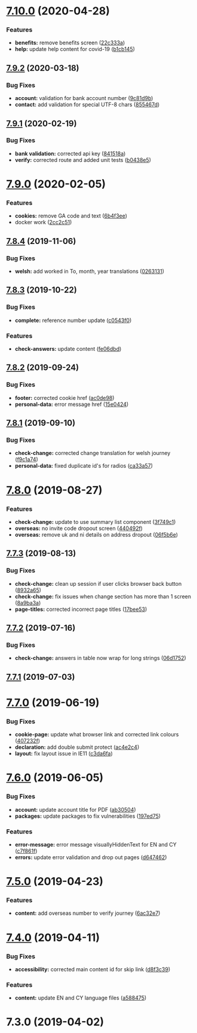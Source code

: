 <a name="7.10.0"></a>
# [7.10.0](https://github.com/dwp/gysp-customer-frontend/compare/v7.9.2...v7.10.0) (2020-04-28)


### Features

* **benefits:** remove benefits screen ([22c333a](https://github.com/dwp/gysp-customer-frontend/commit/22c333a))
* **help:** update help content for covid-19 ([b1cb145](https://github.com/dwp/gysp-customer-frontend/commit/b1cb145))



<a name="7.9.2"></a>
## [7.9.2](https://github.com/dwp/gysp-customer-frontend/compare/v7.9.1...v7.9.2) (2020-03-18)


### Bug Fixes

* **account:** validation for bank account number ([9c81d9b](https://github.com/dwp/gysp-customer-frontend/commit/9c81d9b))
* **contact:** add validation for special UTF-8 chars ([855467d](https://github.com/dwp/gysp-customer-frontend/commit/855467d))



<a name="7.9.1"></a>
## [7.9.1](https://github.com/dwp/gysp-customer-frontend/compare/v7.9.0...v7.9.1) (2020-02-19)


### Bug Fixes

* **bank validation:** corrected api key ([841518a](https://github.com/dwp/gysp-customer-frontend/commit/841518a))
* **verify:** corrected route and added unit tests ([b0438e5](https://github.com/dwp/gysp-customer-frontend/commit/b0438e5))



<a name="7.9.0"></a>
# [7.9.0](https://github.com/dwp/gysp-customer-frontend/compare/v7.8.4...v7.9.0) (2020-02-05)


### Features

* **cookies:** remove GA code and text ([6b4f3ee](https://github.com/dwp/gysp-customer-frontend/commit/6b4f3ee))
* docker work ([2cc2c51](https://github.com/dwp/gysp-customer-frontend/commit/2cc2c51))



<a name="7.8.4"></a>
## [7.8.4](https://github.com/dwp/gysp-customer-frontend/compare/v7.8.3...v7.8.4) (2019-11-06)


### Bug Fixes

* **welsh:** add worked in To, month, year translations ([0263131](https://github.com/dwp/gysp-customer-frontend/commit/0263131))



<a name="7.8.3"></a>
## [7.8.3](https://github.com/dwp/gysp-customer-frontend/compare/v7.8.2...v7.8.3) (2019-10-22)


### Bug Fixes

* **complete:** reference number update ([c0543f0](https://github.com/dwp/gysp-customer-frontend/commit/c0543f0))


### Features

* **check-answers:** update content ([fe06dbd](https://github.com/dwp/gysp-customer-frontend/commit/fe06dbd))



<a name="7.8.2"></a>
## [7.8.2](https://github.com/dwp/gysp-customer-frontend/compare/v7.8.1...v7.8.2) (2019-09-24)


### Bug Fixes

* **footer:** corrected cookie href ([ac0de98](https://github.com/dwp/gysp-customer-frontend/commit/ac0de98))
* **personal-data:** error message href ([15e0424](https://github.com/dwp/gysp-customer-frontend/commit/15e0424))



<a name="7.8.1"></a>
## [7.8.1](https://github.com/dwp/gysp-customer-frontend/compare/v7.8.0...v7.8.1) (2019-09-10)


### Bug Fixes

* **check-change:** corrected change translation for welsh journey ([f9c1a74](https://github.com/dwp/gysp-customer-frontend/commit/f9c1a74))
* **personal-data:** fixed duplicate id's for radios ([ca33a57](https://github.com/dwp/gysp-customer-frontend/commit/ca33a57))



<a name="7.8.0"></a>
# [7.8.0](https://github.com/dwp/gysp-customer-frontend/compare/v7.7.3...v7.8.0) (2019-08-27)


### Features

* **check-change:** update to use summary list component ([3f749c1](https://github.com/dwp/gysp-customer-frontend/commit/3f749c1))
* **overseas:** no invite code dropout screen ([440492f](https://github.com/dwp/gysp-customer-frontend/commit/440492f))
* **overseas:** remove uk and ni details on address dropout ([06f5b6e](https://github.com/dwp/gysp-customer-frontend/commit/06f5b6e))



<a name="7.7.3"></a>
## [7.7.3](https://github.com/dwp/gysp-customer-frontend/compare/v7.7.2...v7.7.3) (2019-08-13)


### Bug Fixes

* **check-change:** clean up session if user clicks browser back button ([8932a65](https://github.com/dwp/gysp-customer-frontend/commit/8932a65))
* **check-change:** fix issues when change section has more than 1 screen ([8a9ba3a](https://github.com/dwp/gysp-customer-frontend/commit/8a9ba3a))
* **page-titles:** corrected incorrect page titles ([17bee53](https://github.com/dwp/gysp-customer-frontend/commit/17bee53))



<a name="7.7.2"></a>
## [7.7.2](https://github.com/dwp/gysp-customer-frontend/compare/v7.7.1...v7.7.2) (2019-07-16)


### Bug Fixes

* **check-change:** answers in table now wrap for long strings ([06d1752](https://github.com/dwp/gysp-customer-frontend/commit/06d1752))



<a name="7.7.1"></a>
## [7.7.1](https://github.com/dwp/gysp-customer-frontend/compare/v7.7.0...v7.7.1) (2019-07-03)



<a name="7.7.0"></a>
# [7.7.0](https://github.com/dwp/gysp-customer-frontend/compare/v7.6.0...v7.7.0) (2019-06-19)


### Bug Fixes

* **cookie-page:** update what browser link and corrected link colours ([407232f](https://github.com/dwp/gysp-customer-frontend/commit/407232f))
* **declaration:** add double submit protect ([ac4e2c4](https://github.com/dwp/gysp-customer-frontend/commit/ac4e2c4))
* **layout:** fix layout issue in IE11 ([c3da6fa](https://github.com/dwp/gysp-customer-frontend/commit/c3da6fa))



<a name="7.6.0"></a>
# [7.6.0](https://github.com/dwp/gysp-customer-frontend/compare/v7.5.0...v7.6.0) (2019-06-05)


### Bug Fixes

* **account:** update account title for PDF ([ab30504](https://github.com/dwp/gysp-customer-frontend/commit/ab30504))
* **packages:** update packages to fix vulnerabilities ([197ed75](https://github.com/dwp/gysp-customer-frontend/commit/197ed75))


### Features

* **error-message:** error message visuallyHiddenText for EN and CY ([c7f861f](https://github.com/dwp/gysp-customer-frontend/commit/c7f861f))
* **errors:** update error validation and drop out pages ([d647462](https://github.com/dwp/gysp-customer-frontend/commit/d647462))



<a name="7.5.0"></a>
# [7.5.0](https://github.com/dwp/gysp-customer-frontend/compare/v7.4.0...v7.5.0) (2019-04-23)


### Features

* **content:** add overseas number to verify journey ([6ac32e7](https://github.com/dwp/gysp-customer-frontend/commit/6ac32e7))



<a name="7.4.0"></a>
# [7.4.0](https://github.com/dwp/gysp-customer-frontend/compare/v7.3.0...v7.4.0) (2019-04-11)


### Bug Fixes

* **accessibility:** corrected main content id for skip link ([d8f3c39](https://github.com/dwp/gysp-customer-frontend/commit/d8f3c39))


### Features

* **content:** update EN and CY language files ([a588475](https://github.com/dwp/gysp-customer-frontend/commit/a588475))



<a name="7.3.0"></a>
# 7.3.0 (2019-04-02)



